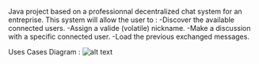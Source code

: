 Java project based on a professionnal decentralized chat system for an entreprise.
This system will allow the user to :
  -Discover the available connected users.
  -Assign a valide (volatile) nickname.
  -Make a discussion with a specific connected user.
  -Load the previous exchanged messages.

Uses Cases Diagram :
![alt text](https://github.com/A-Djihadi/chatting_project/blob/main/pdla_chatting_project/pdla_uses_cases_diagram.png?raw=true "Diagram")
